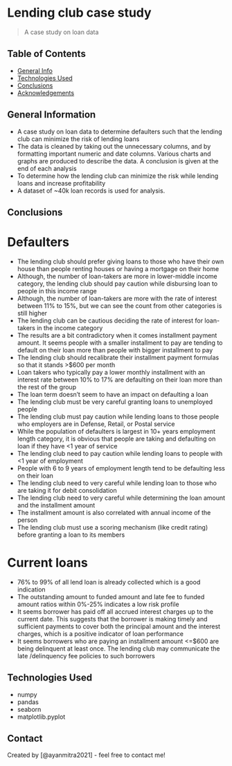 # Lending club case study
> A case study on loan data 

## Table of Contents
* [General Info](#general-information)
* [Technologies Used](#technologies-used)
* [Conclusions](#conclusions)
* [Acknowledgements](#acknowledgements)

<!-- You can include any other section that is pertinent to your problem -->

## General Information
- A case study on loan data to determine defaulters such that the lending club can minimize the risk of lending loans
- The data is cleaned by taking out the unnecessary columns, and by formatting important numeric and date columns. Various charts and graphs are produced to describe the data. A conclusion is given at the end of each analysis
- To determine how the lending club can minimize the risk while lending loans and increase profitability 
- A dataset of ~40k loan records is used for analysis.

<!-- You don't have to answer all the questions - just the ones relevant to your project. -->

## Conclusions
# Defaulters 
- The lending club should prefer giving loans to those who have their own house than people renting houses or having a mortgage on their home
- Although, the number of loan-takers are more in lower-middle income category, the lending club should pay caution while disbursing loan to people in this income range
- Although, the number of loan-takers are more with the rate of interest between 11% to 15%, but we can see the count from other categories is still higher
- The lending club can be cautious deciding the rate of interest for loan-takers in the income category 
- The results are a bit contradictory when it comes installment payment amount. It seems people with a smaller installment to pay are tending to default on their loan more than people with bigger installment to pay
- The lending club should recalibrate their installment payment formulas so that it stands >$600 per month
- Loan takers who typically pay a lower monthly installment with an interest rate between 10% to 17% are defaulting on their loan more than the rest of the group
- The loan term doesn’t seem to have an impact on defaulting a loan
- The lending club must be very careful granting loans to unemployed people
- The lending club must pay caution while lending loans to those people who employers are in Defense, Retail, or Postal service
- While the population of defaulters is largest in 10+ years employment length category, it is obvious that people are taking and defaulting on loan if they have <1 year of service
- The lending club need to pay caution while lending loans to people with <1 year of employment
- People with 6 to 9 years of employment length tend to be defaulting less on their loan
- The lending club need to very careful while lending loan to those who are taking it for debit consolidation 
- The lending club need to very careful while determining the loan amount and the installment amount 
- The installment amount is also correlated with annual income of the person
- The lending club must use a scoring mechanism (like credit rating) before granting a loan to its members 

# Current loans 
- 76% to 99% of all lend loan is already collected which is a good indication
- The outstanding amount to funded amount and late fee to funded amount ratios within 0%-25% indicates a low risk profile
- It seems borrower has paid off all accrued interest charges up to the current date. This suggests that the borrower is making timely and sufficient payments to cover both the principal amount and the interest charges, which is a positive indicator of loan performance
- It seems borrowers who are paying an installment amount <=$600 are being delinquent at least once. The lending club may communicate the late /delinquency fee policies to such borrowers 



<!-- You don't have to answer all the questions - just the ones relevant to your project. -->


## Technologies Used
- numpy
- pandas
- seaborn
- matplotlib.pyplot

<!-- As the libraries versions keep on changing, it is recommended to mention the version of library used in this project -->


## Contact
Created by [@ayanmitra2021] - feel free to contact me!


<!-- Optional -->
<!-- ## License -->
<!-- This project is open source and available under the [... License](). -->

<!-- You don't have to include all sections - just the one's relevant to your project -->